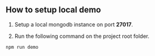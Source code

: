 How to setup local demo
---

1. Setup a local mongodb instance on port **27017**.

2. Run the following command on the project root folder.

```bash
npm run demo
```